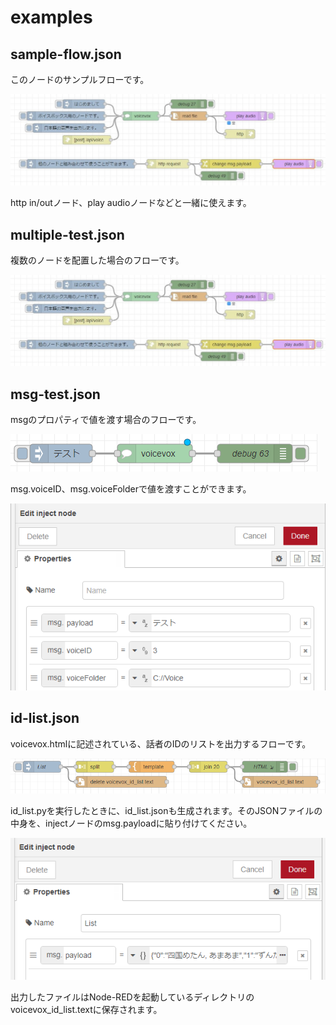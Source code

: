 # examples

## sample-flow.json

このノードのサンプルフローです。

![sample-flow.png](./sample-flow.jpg)

http in/outノード、play audioノードなどと一緒に使えます。

## multiple-test.json

複数のノードを配置した場合のフローです。

![sample-flow.jpg](./sample-flow.jpg)

## msg-test.json

msgのプロパティで値を渡す場合のフローです。

![msg-test.png](./msg-test.png)

msg.voiceID、msg.voiceFolderで値を渡すことができます。

![msg.png](./msg.png)

## id-list.json

voicevox.htmlに記述されている、話者のIDのリストを出力するフローです。

![id-list.png](./id-list.png)

id_list.pyを実行したときに、id_list.jsonも生成されます。そのJSONファイルの中身を、injectノードのmsg.payloadに貼り付けてください。

![id-list-inject.png](./id-list-inject.png)

出力したファイルはNode-REDを起動しているディレクトリのvoicevox_id_list.textに保存されます。

